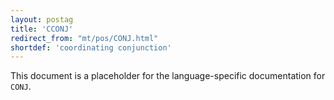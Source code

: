 ```yaml
---
layout: postag
title: 'CCONJ'
redirect_from: "mt/pos/CONJ.html"
shortdef: 'coordinating conjunction'
---
```


This document is a placeholder for the language-specific documentation
for `CONJ`.
